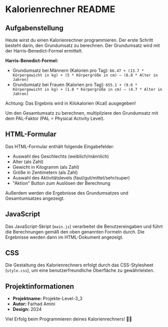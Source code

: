 # Kalorienrechner README

## Aufgabenstellung

Heute wirst du einen Kalorienrechner programmieren. Der erste Schritt besteht darin, den Grundumsatz zu berechnen. Der Grundumsatz wird mit der Harris-Benedict-Formel ermittelt.

**Harris-Benedict-Formel:**
- Grundumsatz bei Männern (Kalorien pro Tag): `66.47 + (13.7 * Körpergewicht in kg) + (5 * Körpergröße in cm) – (6.8 * Alter in Jahren)`
- Grundumsatz bei Frauen (Kalorien pro Tag): `655.1 + (9.6 * Körpergewicht in kg) + (1.8 * Körpergröße in cm) – (4.7 * Alter in Jahren)`

Achtung: Das Ergebnis wird in Kilokalorien (Kcal) ausgegeben!

Um den Gesamtumsatz zu berechnen, multipliziere den Grundumsatz mit dem PAL-Faktor (PAL = Physical Activity Level).

## HTML-Formular

Das HTML-Formular enthält folgende Eingabefelder:
- Auswahl des Geschlechts (weiblich/männlich)
- Alter (als Zahl)
- Gewicht in Kilogramm (als Zahl)
- Größe in Zentimetern (als Zahl)
- Auswahl des Aktivitätslevels (faul/gut/mittel/sehr/super)
- "Aktion" Button zum Auslösen der Berechnung

Außerdem werden die Ergebnisse des Grundumsatzes und Gesamtumsatzes angezeigt.

## JavaScript

Das JavaScript-Skript (`main.js`) verarbeitet die Benutzereingaben und führt die Berechnungen gemäß den oben genannten Formeln durch. Die Ergebnisse werden dann im HTML-Dokument angezeigt.

## CSS

Die Gestaltung des Kalorienrechners erfolgt durch das CSS-Stylesheet (`style.css`), um eine benutzerfreundliche Oberfläche zu gewährleisten.

## Projektinformationen

- **Projektname:** Projekte-Level-3_3
- **Autor:** Farhad Amini
- **Design:** 2024

Viel Erfolg beim Programmieren deines Kalorienrechners! 🎈✨


